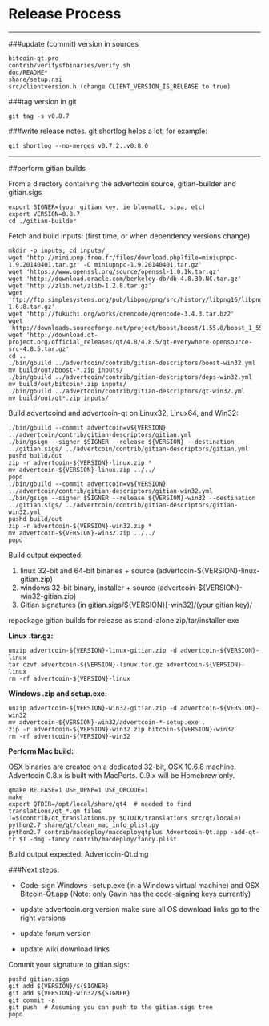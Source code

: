 Release Process
====================

* * *

###update (commit) version in sources


	bitcoin-qt.pro
	contrib/verifysfbinaries/verify.sh
	doc/README*
	share/setup.nsi
	src/clientversion.h (change CLIENT_VERSION_IS_RELEASE to true)

###tag version in git

	git tag -s v0.8.7

###write release notes. git shortlog helps a lot, for example:

	git shortlog --no-merges v0.7.2..v0.8.0

* * *

##perform gitian builds

 From a directory containing the advertcoin source, gitian-builder and gitian.sigs
  
	export SIGNER=(your gitian key, ie bluematt, sipa, etc)
	export VERSION=0.8.7
	cd ./gitian-builder

 Fetch and build inputs: (first time, or when dependency versions change)

	mkdir -p inputs; cd inputs/
	wget 'http://miniupnp.free.fr/files/download.php?file=miniupnpc-1.9.20140401.tar.gz' -O miniupnpc-1.9.20140401.tar.gz'
	wget 'https://www.openssl.org/source/openssl-1.0.1k.tar.gz'
	wget 'http://download.oracle.com/berkeley-db/db-4.8.30.NC.tar.gz'
	wget 'http://zlib.net/zlib-1.2.8.tar.gz'
	wget 'ftp://ftp.simplesystems.org/pub/libpng/png/src/history/libpng16/libpng-1.6.8.tar.gz'
	wget 'http://fukuchi.org/works/qrencode/qrencode-3.4.3.tar.bz2'
	wget 'http://downloads.sourceforge.net/project/boost/boost/1.55.0/boost_1_55_0.tar.bz2'
	wget 'http://download.qt-project.org/official_releases/qt/4.8/4.8.5/qt-everywhere-opensource-src-4.8.5.tar.gz'
	cd ..
	./bin/gbuild ../advertcoin/contrib/gitian-descriptors/boost-win32.yml
	mv build/out/boost-*.zip inputs/
	./bin/gbuild ../advertcoin/contrib/gitian-descriptors/deps-win32.yml
	mv build/out/bitcoin*.zip inputs/
	./bin/gbuild ../advertcoin/contrib/gitian-descriptors/qt-win32.yml
	mv build/out/qt*.zip inputs/

 Build advertcoind and advertcoin-qt on Linux32, Linux64, and Win32:
  
	./bin/gbuild --commit advertcoin=v${VERSION} ../advertcoin/contrib/gitian-descriptors/gitian.yml
	./bin/gsign --signer $SIGNER --release ${VERSION} --destination ../gitian.sigs/ ../advertcoin/contrib/gitian-descriptors/gitian.yml
	pushd build/out
	zip -r advertcoin-${VERSION}-linux.zip *
	mv advertcoin-${VERSION}-linux.zip ../../
	popd
	./bin/gbuild --commit advertcoin=v${VERSION} ../advertcoin/contrib/gitian-descriptors/gitian-win32.yml
	./bin/gsign --signer $SIGNER --release ${VERSION}-win32 --destination ../gitian.sigs/ ../advertcoin/contrib/gitian-descriptors/gitian-win32.yml
	pushd build/out
	zip -r advertcoin-${VERSION}-win32.zip *
	mv advertcoin-${VERSION}-win32.zip ../../
	popd

  Build output expected:

  1. linux 32-bit and 64-bit binaries + source (advertcoin-${VERSION}-linux-gitian.zip)
  2. windows 32-bit binary, installer + source (advertcoin-${VERSION}-win32-gitian.zip)
  3. Gitian signatures (in gitian.sigs/${VERSION}[-win32]/(your gitian key)/

repackage gitian builds for release as stand-alone zip/tar/installer exe

**Linux .tar.gz:**

	unzip advertcoin-${VERSION}-linux-gitian.zip -d advertcoin-${VERSION}-linux
	tar czvf advertcoin-${VERSION}-linux.tar.gz advertcoin-${VERSION}-linux
	rm -rf advertcoin-${VERSION}-linux

**Windows .zip and setup.exe:**

	unzip advertcoin-${VERSION}-win32-gitian.zip -d advertcoin-${VERSION}-win32
	mv advertcoin-${VERSION}-win32/advertcoin-*-setup.exe .
	zip -r advertcoin-${VERSION}-win32.zip bitcoin-${VERSION}-win32
	rm -rf advertcoin-${VERSION}-win32

**Perform Mac build:**

  OSX binaries are created on a dedicated 32-bit, OSX 10.6.8 machine.
  Advertcoin 0.8.x is built with MacPorts.  0.9.x will be Homebrew only.

	qmake RELEASE=1 USE_UPNP=1 USE_QRCODE=1
	make
	export QTDIR=/opt/local/share/qt4  # needed to find translations/qt_*.qm files
	T=$(contrib/qt_translations.py $QTDIR/translations src/qt/locale)
	python2.7 share/qt/clean_mac_info_plist.py
	python2.7 contrib/macdeploy/macdeployqtplus Advertcoin-Qt.app -add-qt-tr $T -dmg -fancy contrib/macdeploy/fancy.plist

 Build output expected: Advertcoin-Qt.dmg

###Next steps:

* Code-sign Windows -setup.exe (in a Windows virtual machine) and
  OSX Bitcoin-Qt.app (Note: only Gavin has the code-signing keys currently)

* update advertcoin.org version
  make sure all OS download links go to the right versions

* update forum version

* update wiki download links

Commit your signature to gitian.sigs:

	pushd gitian.sigs
	git add ${VERSION}/${SIGNER}
	git add ${VERSION}-win32/${SIGNER}
	git commit -a
	git push  # Assuming you can push to the gitian.sigs tree
	popd

